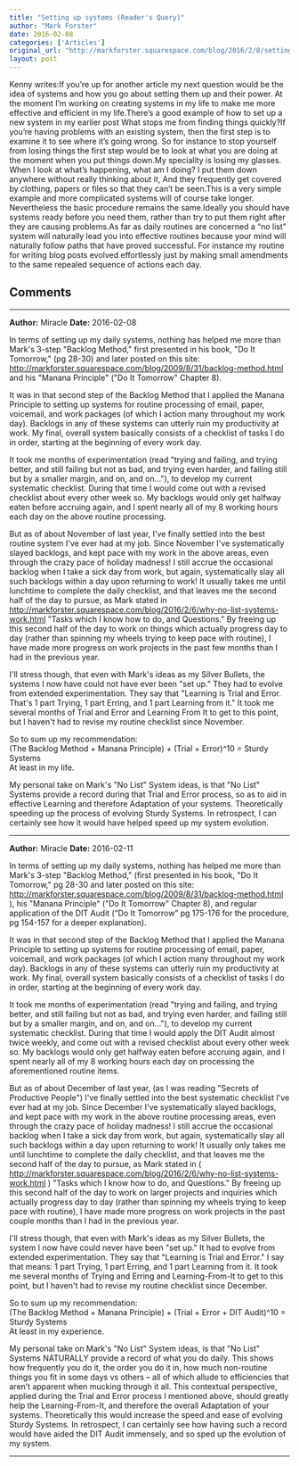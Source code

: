 ```yaml
---
title: "Setting up systems (Reader's Query)"
author: "Mark Forster"
date: 2016-02-08
categories: ['Articles']
original_url: "http://markforster.squarespace.com/blog/2016/2/8/setting-up-systems-readers-query.html"
layout: post
---
```


Kenny writes:If you’re up for another article my next question would be the idea of systems and how you go about setting them up and their power. At the moment I’m working on creating systems in my life to make me more effective and efficient in my life.There’s a good example of how to set up a new system in my earlier post What stops me from finding things quickly?If you’re having problems with an existing system, then the first step is to examine it to see where it’s going wrong. So for instance to stop yourself from losing things the first step would be to look at what you are doing at the moment when you put things down.My speciality is losing my glasses. When I look at what’s happening, what am I doing? I put them down anywhere without really thinking about it, And they frequently get covered by clothing, papers or files so that they can’t be seen.This is a very simple example and more complicated systems will of course take longer. Nevertheless the basic procedure remains the same.Ideally you should have systems ready before you need them, rather than try to put them right after they are causing problems.As far as daily routines are concerned a “no list” system will naturally lead you into effective routines because your mind will naturally follow paths that have proved successful. For instance my routine for writing blog posts evolved effortlessly just by making small amendments to the same repealed sequence of actions each day.


## Comments

---

**Author:** Miracle
**Date:** 2016-02-08

In terms of setting up my daily systems, nothing has helped me more than Mark's 3-step "Backlog Method," first presented in his book, "Do It Tomorrow," (pg 28-30) and later posted on this site: <http://markforster.squarespace.com/blog/2009/8/31/backlog-method.html> and his "Manana Principle" ("Do It Tomorrow" Chapter 8).  
  
It was in that second step of the Backlog Method that I applied the Manana Principle to setting up systems for routine processing of email, paper, voicemail, and work packages (of which I action many throughout my work day). Backlogs in any of these systems can utterly ruin my productivity at work. My final, overall system basically consists of a checklist of tasks I do in order, starting at the beginning of every work day.   
  
It took me months of experimentation (read "trying and failing, and trying better, and still failing but not as bad, and trying even harder, and failing still but by a smaller margin, and on, and on..."), to develop my current systematic checklist. During that time I would come out with a revised checklist about every other week so. My backlogs would only get halfway eaten before accruing again, and I spent nearly all of my 8 working hours each day on the above routine processing.   
  
But as of about November of last year, I've finally settled into the best routine system I've ever had at my job. Since November I've systematically slayed backlogs, and kept pace with my work in the above areas, even through the crazy pace of holiday madness! I still accrue the occasional backlog when I take a sick day from work, but again, systematically slay all such backlogs within a day upon returning to work! It usually takes me until lunchtime to complete the daily checklist, and that leaves me the second half of the day to pursue, as Mark stated in <http://markforster.squarespace.com/blog/2016/2/6/why-no-list-systems-work.html> "Tasks which I know how to do, and Questions." By freeing up this second half of the day to work on things which actually progress day to day (rather than spinning my wheels trying to keep pace with routine), I have made more progress on work projects in the past few months than I had in the previous year.  
  
I'll stress though, that even with Mark's ideas as my Silver Bullets, the systems I now have could not have ever been "set up." They had to evolve from extended experimentation. They say that "Learning is Trial and Error. That's 1 part Trying, 1 part Erring, and 1 part Learning from it." It took me several months of Trial and Error and Learning From It to get to this point, but I haven't had to revise my routine checklist since November.   
  
So to sum up my recommendation:   
(The Backlog Method + Manana Principle) + (Trial + Error)^10 = Sturdy Systems  
At least in my life.  
  
My personal take on Mark's "No List" System ideas, is that "No List" Systems provide a record during that Trial and Error process, so as to aid in effective Learning and therefore Adaptation of your systems. Theoretically speeding up the process of evolving Sturdy Systems. In retrospect, I can certainly see how it would have helped speed up my system evolution.

---

**Author:** Miracle
**Date:** 2016-02-11

In terms of setting up my daily systems, nothing has helped me more than Mark's 3-step "Backlog Method," (first presented in his book, "Do It Tomorrow," pg 28-30 and later posted on this site: <http://markforster.squarespace.com/blog/2009/8/31/backlog-method.html> ), his "Manana Principle" ("Do It Tomorrow" Chapter 8), and regular application of the DIT Audit (“Do It Tomorrow” pg 175-176 for the procedure, pg 154-157 for a deeper explanation).   
  
It was in that second step of the Backlog Method that I applied the Manana Principle to setting up systems for routine processing of email, paper, voicemail, and work packages (of which I action many throughout my work day). Backlogs in any of these systems can utterly ruin my productivity at work. My final, overall system basically consists of a checklist of tasks I do in order, starting at the beginning of every work day.   
  
It took me months of experimentation (read "trying and failing, and trying better, and still failing but not as bad, and trying even harder, and failing still but by a smaller margin, and on, and on..."), to develop my current systematic checklist. During that time I would apply the DIT Audit almost twice weekly, and come out with a revised checklist about every other week so. My backlogs would only get halfway eaten before accruing again, and I spent nearly all of my 8 working hours each day on processing the aforementioned routine items.   
  
But as of about December of last year, (as I was reading "Secrets of Productive People") I've finally settled into the best systematic checklist I've ever had at my job. Since December I've systematically slayed backlogs, and kept pace with my work in the above routine processing areas, even through the crazy pace of holiday madness! I still accrue the occasional backlog when I take a sick day from work, but again, systematically slay all such backlogs within a day upon returning to work! It usually only takes me until lunchtime to complete the daily checklist, and that leaves me the second half of the day to pursue, as Mark stated in ( <http://markforster.squarespace.com/blog/2016/2/6/why-no-list-systems-work.html> ) "Tasks which I know how to do, and Questions." By freeing up this second half of the day to work on larger projects and inquiries which actually progress day to day (rather than spinning my wheels trying to keep pace with routine), I have made more progress on work projects in the past couple months than I had in the previous year.  
  
I'll stress though, that even with Mark's ideas as my Silver Bullets, the system I now have could never have been "set up." It had to evolve from extended experimentation. They say that "Learning is Trial and Error." I say that means: 1 part Trying, 1 part Erring, and 1 part Learning from it. It took me several months of Trying and Erring and Learning-From-It to get to this point, but I haven't had to revise my routine checklist since December.   
  
So to sum up my recommendation:   
(The Backlog Method + Manana Principle) + (Trial + Error + DIT Audit)^10 = Sturdy Systems  
At least in my experience.  
  
My personal take on Mark's "No List" System ideas, is that "No List" Systems NATURALLY provide a record of what you do daily. This shows how frequently you do it, the order you do it in, how much non-routine things you fit in some days vs others – all of which allude to efficiencies that aren’t apparent when mucking through it all. This contextual perspective, applied during the Trial and Error process I mentioned above, should greatly help the Learning-From-It, and therefore the overall Adaptation of your systems. Theoretically this would increase the speed and ease of evolving Sturdy Systems. In retrospect, I can certainly see how having such a record would have aided the DIT Audit immensely, and so sped up the evolution of my system.

---
